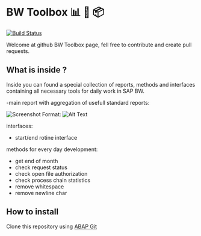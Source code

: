 # BW Toolbox 📊 🔨 📦

[![Build Status](https://travis-ci.com/pawelwiejkut/bw_toolbox.svg?branch=master)](https://travis-ci.com/pawelwiejkut/bw_toolbox)

Welcome at github BW Toolbox page, fell free to contribute and create pull requests.

## What is inside ?

Inside you can found a special collection of reports, methods and interfaces containing all necessary tools for daily work in SAP BW.

-main report with aggregation of usefull standard reports:

![Screenshot](https://i.imgur.com/b3fRaoL.png)
Format: ![Alt Text](url)

interfaces:
- start/end rotine interface

methods for every day development:
- get end of month
- check request status
- check open file authorization
- check process chain statistics
- remove whitespace
- remove newline char

## How to install
Clone this repository using [ABAP Git](https://github.com/larshp/abapGit)

